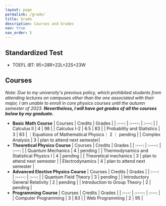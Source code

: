 ```yaml
---
layout: page
permalink: /grade/
title: Grade
description: Courses and Grades
nav: true
nav_order: 5
---
```


## Standardized Test
- TOEFL iBT: 95=28R+22L+22S+23W
## Courses
*Note: Due to my university's previous policy, which prohibited students from attending lectures on campuses other than the one associated with their major, I am unable to enroll in core physics courses until the autumn semester of 2023.* ***Nevertheless, I will have got grades of all the courses below by my graduate.***
- **Basic Math Course**
| Courses      | Credits | Grades    |
| :---:       |    :----:   |         :---: |
| Calculus II      | 4       | 98  |
| Calculus I-2   | 6.5        | 83     |
| Probability and Statistics | 3 |  83 |
｜Equations of Mathematical Physics｜ 2 ｜ pending |
| Complex Analysis | 3 | plan to attend next semester|
- **Theoretical Physics Course**
| Courses      | Credits | Grades    |
| :---:       |    :----:   |         :---: |
| Quantum Mechanics | 4 | pending |
| Thermodynamics and Statistical Physics I | 4 | pending |
| Theoretical mechanics | 3 | plan to attend next semester |
| Electrodynamics | 4 | plan to attend next semester |
- **Advanced Elective Physics Course**
| Courses      | Credits | Grades    |
| :---:       |    :----:   |         :---: |
| Quantum Field Theory | 3 | pending |
| Introductory General Relativity | 2 | pending |
| Introduction to Group Theory | 2 | pending |
- **Programming Course**
| Courses      | Credits | Grades    |
| :---:       |    :----:   |         :---: |
| Computer Programming | 3 | 83 |
| Web Programming | 2 | 95 |
